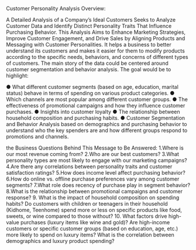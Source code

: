 Customer Personality Analysis Overview:

A Detailed Analysis of a Company’s Ideal Customers Seeks to Analyze Customer Data and Identify Distinct Personality Traits That Influence Purchasing Behavior. This Analysis Aims to Enhance Marketing Strategies, Improve Customer Engagement, and Drive Sales by Aligning Products and Messaging with Customer Personalities.
It helps a business to better understand its customers and makes it easier for them to modify products according to the specific needs, behaviors, and concerns of different types of customers.
The main story of the data could be centered around customer segmentation and behavior analysis. The goal would be to highlight:

●	What different customer segments (based on age, education, marital status) behave in terms of spending on various product categories.
●	Which channels are most popular among different customer groups.
●	The effectiveness of promotional campaigns and how they influence customer purchases.
●	Insights into customer loyalty 
●	The relationship between household composition and purchasing habits.
●	Customer Segmentation and Behavior Analysis based on demographics and purchasing behavior to understand who the key spenders are and how different groups respond to promotions and channels.








the Business Questions Behind This Message to Be Answered:
1.Where is our most revenue coming from?
2.Who are our best customers?
3.What personality types are most likely to engage with our marketing campaigns?
4.Are there any correlations between personality traits and customer satisfaction ratings?
5.How does income level affect purchasing behavior?
6.How do online vs. offline purchase preferences vary among customer segments?
7.What role does recency of purchase play in segment behavior?
8.What is the relationship between promotional campaigns and customer response?
9. What is the impact of household composition on spending habits?
Do customers with children or teenagers in their household (Kidhome, Teenhome) spend more or less on specific products like food, sweets, or wine compared to those without?
10. What factors drive high-value purchases (luxury items like wine and gold)?
Are high-income customers or specific customer groups (based on education, age, etc.) more likely to spend on luxury items? What is the correlation between demographics and luxury product spending?
